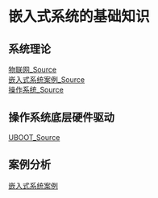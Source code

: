 # 嵌入式系统的基础知识

## 系统理论

[物联网_Source](物联网/物联网_Source.md)\
[嵌入式系统案例_Source](嵌入式系统案例/嵌入式系统案例_Source.md)\
[操作系统_Source](操作系统/操作系统_Source.md)

## 操作系统底层硬件驱动

[UBOOT_Source](驱动/uboot/UBOOT_Source.md)

## 案例分析

[嵌入式系统案例](嵌入式系统案例/嵌入式系统案例_Source.md)
